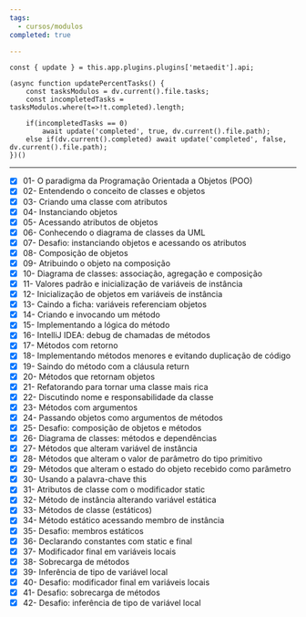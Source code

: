 ```yaml
---
tags:
  - cursos/modulos
completed: true

---
```


```dataviewjs
const { update } = this.app.plugins.plugins['metaedit'].api;

(async function updatePercentTasks() {
	const tasksModulos = dv.current().file.tasks;
	const incompletedTasks = tasksModulos.where(t=>!t.completed).length;
	
	if(incompletedTasks == 0)
		await update('completed', true, dv.current().file.path);
	else if(dv.current().completed) await update('completed', false, dv.current().file.path);
})()
```
---
- [x] 01- O paradigma da Programação Orientada a Objetos (POO)
- [x] 02- Entendendo o conceito de classes e objetos
- [x] 03- Criando uma classe com atributos
- [x] 04- Instanciando objetos
- [x] 05- Acessando atributos de objetos
- [x] 06- Conhecendo o diagrama de classes da UML
- [x] 07- Desafio: instanciando objetos e acessando os atributos
- [x] 08- Composição de objetos
- [x] 09- Atribuindo o objeto na composição
- [x] 10- Diagrama de classes: associação, agregação e composição
- [x] 11- Valores padrão e inicialização de variáveis de instância
- [x] 12- Inicialização de objetos em variáveis de instância
- [x] 13- Caindo a ficha: variáveis referenciam objetos
- [x] 14- Criando e invocando um método
- [x] 15- Implementando a lógica do método
- [x] 16- IntelliJ IDEA: debug de chamadas de métodos
- [x] 17- Métodos com retorno
- [x] 18- Implementando métodos menores e evitando duplicação de código
- [x] 19- Saindo do método com a cláusula return
- [x] 20- Métodos que retornam objetos
- [x] 21- Refatorando para tornar uma classe mais rica
- [x] 22- Discutindo nome e responsabilidade da classe
- [x] 23- Métodos com argumentos
- [x] 24- Passando objetos como argumentos de métodos
- [x] 25- Desafio: composição de objetos e métodos
- [x] 26- Diagrama de classes: métodos e dependências
- [x] 27- Métodos que alteram variável de instância
- [x] 28- Métodos que alteram o valor de parâmetro do tipo primitivo
- [x] 29- Métodos que alteram o estado do objeto recebido como parâmetro
- [x] 30- Usando a palavra-chave this
- [x] 31- Atributos de classe com o modificador static
- [x] 32- Método de instância alterando variável estática
- [x] 33- Métodos de classe (estáticos)
- [x] 34- Método estático acessando membro de instância
- [x] 35- Desafio: membros estáticos
- [x] 36- Declarando constantes com static e final
- [x] 37- Modificador final em variáveis locais
- [x] 38- Sobrecarga de métodos
- [x] 39- Inferência de tipo de variável local
- [x] 40- Desafio: modificador final em variáveis locais
- [x] 41- Desafio: sobrecarga de métodos
- [x] 42- Desafio: inferência de tipo de variável local
